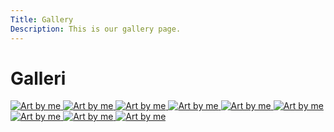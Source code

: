 ```yaml
---
Title: Gallery
Description: This is our gallery page.
---
```


Galleri
==========================

<div class="gallery-page">
    <a href="image/art1.png">
        <picture>
            <source media="(min-width: 668px)" srcset="image/art1.png?w=500&h=500&q=70&crop-to-fit&crop-to-fit">
            <source media="(min-width: 376px)" srcset="image/art1.png?w=667&q=70">
            <img src="image/art1.png?w=375&h=375&crop-to-fit&area=0,0,0,35&q=50" alt="Art by me">
        </picture>
    </a>
    <a href="image/art2.jpg">
        <picture>
            <source media="(min-width: 668px)" srcset="image/art2.jpg?w=500&h=500&q=70&crop-to-fit">
            <source media="(min-width: 376px)" srcset="image/art2.jpg?w=667&q=70">
            <img src="image/art2.jpg?w=375&h=375&crop-to-fit&area=0,0,0,35&q=50" alt="Art by me">
        </picture>
    </a>
    <a href="image/art3.jpg">
        <picture>
            <source media="(min-width: 668px)" srcset="image/art3.jpg?w=500&h=500&q=70&crop-to-fit">
            <source media="(min-width: 376px)" srcset="image/art3.jpg?w=667&q=70">
            <img src="image/art3.jpg?w=375&h=375&crop-to-fit&area=0,0,0,35&q=50" alt="Art by me">
        </picture>
    </a>
    <a href="image/art4.jpg">
        <picture>
            <source media="(min-width: 668px)" srcset="image/art4.jpg?w=500&h=500&q=70&crop-to-fit">
            <source media="(min-width: 376px)" srcset="image/art4.jpg?w=667&q=70">
            <img src="image/art4.jpg?w=375&h=375&crop-to-fit&area=0,0,0,35&q=50" alt="Art by me">
        </picture>
    </a>
    <a href="image/art5.jpg">
        <picture>
            <source media="(min-width: 668px)" srcset="image/art5.jpg?w=500&h=500&q=70&crop-to-fit">
            <source media="(min-width: 376px)" srcset="image/art5.jpg?w=667&q=70">
            <img src="image/art5.jpg?w=375&h=375&crop-to-fit&area=0,0,0,35&q=50" alt="Art by me">
        </picture>
    </a>
    <a href="image/art6.png">
        <picture>
            <source media="(min-width: 668px)" srcset="image/art6.png?w=500&h=500&q=70&crop-to-fit">
            <source media="(min-width: 376px)" srcset="image/art6.png?w=667&q=70">
            <img src="image/art6.png?w=375&h=375&crop-to-fit&area=0,0,0,35&q=50" alt="Art by me">
        </picture>
    </a>
    <a href="image/art7.png">
        <picture>
            <source media="(min-width: 668px)" srcset="image/art7.png?w=500&h=500&q=70&crop-to-fit">
            <source media="(min-width: 376px)" srcset="image/art7.png?w=667&q=70">
            <img src="image/art7.png?w=375&h=375&crop-to-fit&area=0,0,0,35&q=50" alt="Art by me">
        </picture>
    </a>
    <a href="image/pic8.jpg">
        <picture>
            <source media="(min-width: 668px)" srcset="image/pic8.jpg?w=500&h=500&q=70&crop-to-fit">
            <source media="(min-width: 376px)" srcset="image/pic8.jpg?w=667&q=70">
            <img src="image/pic8.jpg?w=375&h=375&crop-to-fit&area=0,0,0,35&q=50" alt="Art by me">
        </picture>
    </a>
    <a href="image/pic9.jpg">
        <picture>
            <source media="(min-width: 668px)" srcset="image/pic9.jpg?w=500&h=500&q=70&crop-to-fit">
            <source media="(min-width: 376px)" srcset="image/pic9.jpg?w=667&q=70">
            <img src="image/pic9.jpg?w=375&h=375&crop-to-fit&area=0,0,0,35&q=50" alt="Art by me">
        </picture>
    </a>
</div>